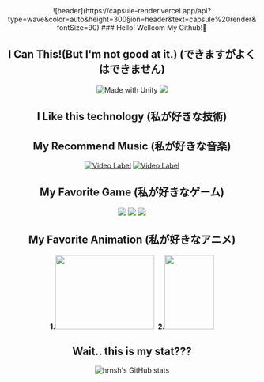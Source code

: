 
<div align = "center">
![header](https://capsule-render.vercel.app/api?type=wave&color=auto&height=300&section=header&text=capsule%20render&fontSize=90)
### Hello! Wellcom My Github!👋

## I Can This!(But I'm not good at it.) (できますがよくはできません)
![Made with Unity](https://img.shields.io/badge/Made%20with-Unity-57b9d3.svg?style=flat&logo=unity)
![](https://img.shields.io/badge/made%20width-C++-#00599C?style=flat&logo=C++)


## I Like this technology (私が好きな技術)

## My Recommend Music (私が好きな音楽)


[![Video Label](http://img.youtube.com/vi/PJRg5ztlsto/1.jpg)](https://youtu.be/PJRg5ztlsto)
[![Video Label](http://img.youtube.com/vi/z2ha36-5iXk/1.jpg)](https://youtu.be/z2ha36-5iXk)


## My Favorite Game (私が好きなゲーム)

[![](https://static.metacritic.com/images/products/games/5/bf036353f8b38ff39292ba9cf7f680a9-98.jpg)](https://www.metacritic.com/game/playstation-4/tales-of-berseria)
[![](https://static.metacritic.com/images/products/games/9/e4c7dbc585abaa821cfabfd32507b834-98.jpg)](https://www.metacritic.com/game/pc/tomb-raider)
[![](http://img.youtube.com/vi/ESBXOOMi7SE/1.jpg)](https://www.metacritic.com/game/pc/metal-gear-solid-v-the-phantom-pain)

## My Favorite Animation (私が好きなアニメ)
<div>
        <strong>1.</strong><img src="https://i.ytimg.com/vi/KonNI2O7_Wk/maxresdefault.jpg" style=" width : 200px; height : 150px;">&nbsp;
        <strong>2.</strong><img src="https://image.yes24.com/goods/90114544/XL" style=" width : 100px; height : 150px;">
</div>

## Wait.. this is my stat???

![hrnsh's GitHub stats](https://github-readme-stats.vercel.app/api?username=hrnsh&show_icons=true&theme=radical)

</div>
